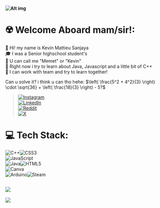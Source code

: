 #### ![Alt img](https://media1.giphy.com/media/v1.Y2lkPTc5MGI3NjExbTdyaTVnZjVkeWd4aDIyb2tqczFhZGo1NmxxZ2cxbjZ2czN2ZWJzayZlcD12MV9pbnRlcm5hbF9naWZfYnlfaWQmY3Q9Zw/pVGsAWjzvXcZW4ZBTE/giphy.gif)
# ☢️ Welcome Aboard mam/sir!:
🔭 Hi! my name is Kevin Mattieu Sanjaya<br>🎓 I was a Senior highschool student's <br>👯 U can call me "Memet" or "Kevin"<br>🌱 Right now i try to learn about Java, Javascript and a little bit of C++<br>🤝 I can work with team and try to learn together!<br>

Can u solve it? i think u can tho hehe:
$\left( \frac{5^2 + 4^2}{3} \right) \cdot \sqrt{36} + \left( \frac{18}{3} \right) - 5?$


> [![Instagram](https://img.shields.io/badge/Instagram-%23E4405F.svg?logo=Instagram&logoColor=white)](https://instagram.com/ikevinnnn.ms)<br>[![LinkedIn](https://img.shields.io/badge/LinkedIn-%230077B5.svg?logo=linkedin&logoColor=white)](https://www.linkedin.com/in/kevinmattieu/)<br>[![Reddit](https://img.shields.io/badge/Reddit-%23FF4500.svg?logo=Reddit&logoColor=white)]()<br>[![X](https://img.shields.io/badge/X-black.svg?logo=X&logoColor=white)]()

# 💻 Tech Stack:
![C++](https://img.shields.io/badge/c++-%2300599C.svg?style=for-the-badge&logo=c%2B%2B&logoColor=white)![CSS3](https://img.shields.io/badge/css3-%231572B6.svg?style=for-the-badge&logo=css3&logoColor=white)<br>![JavaScript](https://img.shields.io/badge/javascript-%23323330.svg?style=for-the-badge&logo=javascript&logoColor=%23F7DF1E)<br>![Java](https://img.shields.io/badge/java-%23ED8B00.svg?style=for-the-badge&logo=openjdk&logoColor=white)![HTML5](https://img.shields.io/badge/html5-%23E34F26.svg?style=for-the-badge&logo=html5&logoColor=white)<br>![Canva](https://img.shields.io/badge/Canva-%2300C4CC.svg?style=for-the-badge&logo=Canva&logoColor=white)<br>![Arduino](https://img.shields.io/badge/-Arduino-00979D?style=for-the-badge&logo=Arduino&logoColor=white)![Steam](https://img.shields.io/badge/steam-%23000000.svg?style=for-the-badge&logo=steam&logoColor=white) 

![](https://github-readme-stats.vercel.app/api/top-langs/?username=kevinmattieu&theme=dark&hide_border=false&include_all_commits=true&count_private=true&layout=compact)
---

[![](https://visitcount.itsvg.in/api?id=kevinmattieu&icon=2&color=0)](https://visitcount.itsvg.in)
